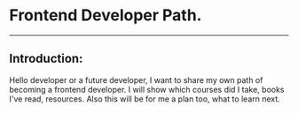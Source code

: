 # Frontend Developer Path.
---

## Introduction:
  Hello developer or a future developer, I want to share my own path of becoming a frontend developer.
  I will show which courses did I take, books I've read, resources.
  Also this will be for me a plan too, what to learn next.

